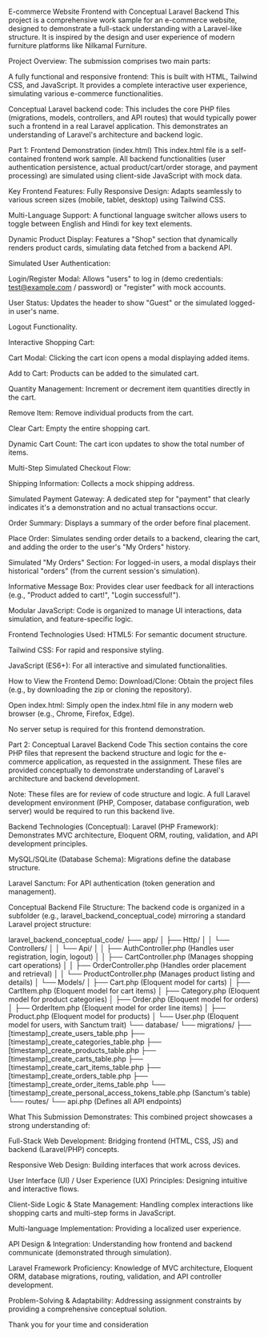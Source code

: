 E-commerce Website Frontend with Conceptual Laravel Backend
This project is a comprehensive work sample for an e-commerce website, designed to demonstrate a full-stack understanding with a Laravel-like structure. It is inspired by the design and user experience of modern furniture platforms like Nilkamal Furniture.

Project Overview:
The submission comprises two main parts:

A fully functional and responsive frontend: This is built with HTML, Tailwind CSS, and JavaScript. It provides a complete interactive user experience, simulating various e-commerce functionalities.

Conceptual Laravel backend code: This includes the core PHP files (migrations, models, controllers, and API routes) that would typically power such a frontend in a real Laravel application. This demonstrates an understanding of Laravel's architecture and backend logic.

Part 1: Frontend Demonstration (index.html)
This index.html file is a self-contained frontend work sample. All backend functionalities (user authentication persistence, actual product/cart/order storage, and payment processing) are simulated using client-side JavaScript with mock data.

Key Frontend Features:
Fully Responsive Design: Adapts seamlessly to various screen sizes (mobile, tablet, desktop) using Tailwind CSS.

Multi-Language Support: A functional language switcher allows users to toggle between English and Hindi for key text elements.

Dynamic Product Display: Features a "Shop" section that dynamically renders product cards, simulating data fetched from a backend API.

Simulated User Authentication:

Login/Register Modal: Allows "users" to log in (demo credentials: test@example.com / password) or "register" with mock accounts.

User Status: Updates the header to show "Guest" or the simulated logged-in user's name.

Logout Functionality.

Interactive Shopping Cart:

Cart Modal: Clicking the cart icon opens a modal displaying added items.

Add to Cart: Products can be added to the simulated cart.

Quantity Management: Increment or decrement item quantities directly in the cart.

Remove Item: Remove individual products from the cart.

Clear Cart: Empty the entire shopping cart.

Dynamic Cart Count: The cart icon updates to show the total number of items.

Multi-Step Simulated Checkout Flow:

Shipping Information: Collects a mock shipping address.

Simulated Payment Gateway: A dedicated step for "payment" that clearly indicates it's a demonstration and no actual transactions occur.

Order Summary: Displays a summary of the order before final placement.

Place Order: Simulates sending order details to a backend, clearing the cart, and adding the order to the user's "My Orders" history.

Simulated "My Orders" Section: For logged-in users, a modal displays their historical "orders" (from the current session's simulation).

Informative Message Box: Provides clear user feedback for all interactions (e.g., "Product added to cart!", "Login successful!").

Modular JavaScript: Code is organized to manage UI interactions, data simulation, and feature-specific logic.

Frontend Technologies Used:
HTML5: For semantic document structure.

Tailwind CSS: For rapid and responsive styling.

JavaScript (ES6+): For all interactive and simulated functionalities.

How to View the Frontend Demo:
Download/Clone: Obtain the project files (e.g., by downloading the zip or cloning the repository).

Open index.html: Simply open the index.html file in any modern web browser (e.g., Chrome, Firefox, Edge).

No server setup is required for this frontend demonstration.

Part 2: Conceptual Laravel Backend Code
This section contains the core PHP files that represent the backend structure and logic for the e-commerce application, as requested in the assignment. These files are provided conceptually to demonstrate understanding of Laravel's architecture and backend development.

Note: These files are for review of code structure and logic. A full Laravel development environment (PHP, Composer, database configuration, web server) would be required to run this backend live.

Backend Technologies (Conceptual):
Laravel (PHP Framework): Demonstrates MVC architecture, Eloquent ORM, routing, validation, and API development principles.

MySQL/SQLite (Database Schema): Migrations define the database structure.

Laravel Sanctum: For API authentication (token generation and management).

Conceptual Backend File Structure:
The backend code is organized in a subfolder (e.g., laravel_backend_conceptual_code) mirroring a standard Laravel project structure:

laravel_backend_conceptual_code/
├── app/
│   ├── Http/
│   │   └── Controllers/
│   │       └── Api/
│   │           ├── AuthController.php   (Handles user registration, login, logout)
│   │           ├── CartController.php   (Manages shopping cart operations)
│   │           ├── OrderController.php  (Handles order placement and retrieval)
│   │           └── ProductController.php (Manages product listing and details)
│   └── Models/
│       ├── Cart.php                     (Eloquent model for carts)
│       ├── CartItem.php                 (Eloquent model for cart items)
│       ├── Category.php                 (Eloquent model for product categories)
│       ├── Order.php                    (Eloquent model for orders)
│       ├── OrderItem.php                (Eloquent model for order line items)
│       ├── Product.php                  (Eloquent model for products)
│       └── User.php                     (Eloquent model for users, with Sanctum trait)
└── database/
    └── migrations/
        ├── [timestamp]_create_users_table.php
        ├── [timestamp]_create_categories_table.php
        ├── [timestamp]_create_products_table.php
        ├── [timestamp]_create_carts_table.php
        ├── [timestamp]_create_cart_items_table.php
        ├── [timestamp]_create_orders_table.php
        ├── [timestamp]_create_order_items_table.php
        └── [timestamp]_create_personal_access_tokens_table.php (Sanctum's table)
└── routes/
    └── api.php                        (Defines all API endpoints)

What This Submission Demonstrates:
This combined project showcases a strong understanding of:

Full-Stack Web Development: Bridging frontend (HTML, CSS, JS) and backend (Laravel/PHP) concepts.

Responsive Web Design: Building interfaces that work across devices.

User Interface (UI) / User Experience (UX) Principles: Designing intuitive and interactive flows.

Client-Side Logic & State Management: Handling complex interactions like shopping carts and multi-step forms in JavaScript.

Multi-language Implementation: Providing a localized user experience.

API Design & Integration: Understanding how frontend and backend communicate (demonstrated through simulation).

Laravel Framework Proficiency: Knowledge of MVC architecture, Eloquent ORM, database migrations, routing, validation, and API controller development.

Problem-Solving & Adaptability: Addressing assignment constraints by providing a comprehensive conceptual solution.

Thank you for your time and consideration
